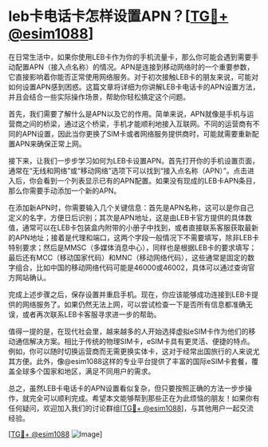 # leb卡电话卡怎样设置APN？[[TG💪+ @esim1088](https://t.me/s/esim1088)]

在日常生活中，如果你使用LEB卡作为你的手机流量卡，那么你可能会遇到需要手动配置APN（接入点名称）的情况。APN是连接到移动网络时的一个重要参数，它直接影响着你能否正常使用网络服务。对于初次接触LEB卡的朋友来说，可能对如何设置APN感到困惑。这篇文章将详细为你讲解LEB卡电话卡的APN设置方法，并且会结合一些实际操作场景，帮助你轻松搞定这个问题。

首先，我们需要了解什么是APN以及它的作用。简单来说，APN就像是手机与运营商之间的桥梁，通过这个桥梁，手机才能顺利地接入互联网。不同的运营商有不同的APN设置，因此当你更换了SIM卡或者网络服务提供商时，可能就需要重新配置APN来确保正常上网。

接下来，让我们一步步学习如何为LEB卡设置APN。首先打开你的手机设置页面，通常在“无线和网络”或“移动网络”选项下可以找到“接入点名称（APN）”。点击进入后，你会看到一个列表显示已有的APN配置。如果没有现成的LEB卡APN条目，那么你需要手动添加一个新的APN。

在添加新APN时，你需要输入几个关键信息：首先是APN名称，这可以是你自己定义的名字，方便日后识别；其次是APN地址，这是由LEB卡官方提供的具体数值，通常可以在LEB卡包装盒内附带的小册子中找到，或者直接联系客服获取最新的APN地址；接着是代理和端口，这两个字段一般情况下不需要填写，除非LEB卡特别要求；然后是MMSC（多媒体消息中心），同样也是根据LEB卡的要求填写；最后还有MCC（移动国家代码）和MNC（移动网络代码），这些通常是固定的数字组合，比如中国的移动网络代码可能是46000或46002，具体可以通过查询官方网站确认。

完成上述步骤之后，保存设置并重启手机。现在，你应该能够成功连接到LEB卡提供的网络服务了。如果仍然无法上网，可以尝试检查一下是否所有信息都准确无误，或者再次联系LEB卡客服寻求进一步的帮助。

值得一提的是，在现代社会里，越来越多的人开始选择虚拟eSIM卡作为他们的移动通信解决方案。相比于传统的物理SIM卡，eSIM卡具有更灵活、便捷的特点。例如，你可以随时切换运营商而无需更换实体卡，这对于经常出国旅行的人来说尤其方便。此外，像@esim1088这样的专业平台提供了丰富的国际eSIM卡套餐，覆盖全球多个国家和地区，满足不同用户的需求。

总之，虽然LEB卡电话卡的APN设置看似复杂，但只要按照正确的方法一步步操作，就完全可以顺利完成。希望本文能够帮到那些正在为此烦恼的朋友！如果你有任何疑问，欢迎加入我们的讨论群组[[TG💪+ @esim1088](https://t.me/s/esim1088)]，与其他用户一起交流经验。

[[TG💪+ @esim1088](https://t.me/s/esim1088) ![Image](https://i.postimg.cc/4NQfJmqS/Snipaste-2025-05-13-00-14-12.png)]